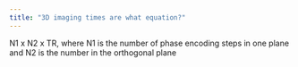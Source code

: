 ```yaml
---
title: "3D imaging times are what equation?"
---
```

N1 x N2 x TR, where N1 is the number of phase encoding steps in one plane and N2 is the number in the orthogonal plane

